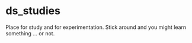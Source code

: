 # ds_studies
Place for study and  for experimentation. Stick around and you might learn something ... or not.
